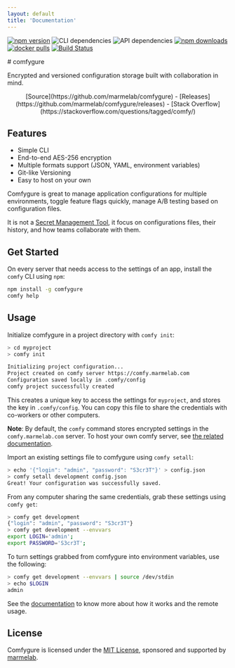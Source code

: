 ```yaml
---
layout: default
title: 'Documentation'
---
```


<p><a href="https://badge.fury.io/js/comfygure"><img class="no-margin" src="https://badge.fury.io/js/comfygure.svg" alt="npm version" /></a> <img  class="no-margin" src="https://img.shields.io/david/marmelab/comfygure.svg?label=CLI%20dependencies&amp;path=cli" alt="CLI dependencies" /> <img  class="no-margin" src="https://img.shields.io/david/marmelab/comfygure.svg?label=API%20dependencies&amp;path=api" alt="API dependencies" /> <a href="http://npmjs.com/comfygure"><img  class="no-margin" src="https://img.shields.io/npm/dt/comfygure.svg" alt="npm downloads" /></a> <a href="https://hub.docker.com/r/marmelab/comfygure"><img  class="no-margin" src="https://img.shields.io/docker/pulls/marmelab/comfygure.svg" alt="docker pulls" /></a> <a href="https://travis-ci.org/marmelab/comfygure"><img  class="no-margin" src="https://travis-ci.org/marmelab/comfygure.png?branch=master" alt="Build Status" /></a></p>
# comfygure

Encrypted and versioned configuration storage built with collaboration in mind.

<div style="text-align: center" markdown="1">
<i class="octicon octicon-mark-github"></i> [Source](https://github.com/marmelab/comfygure) -
<i class="octicon octicon-megaphone"></i> [Releases](https://github.com/marmelab/comfygure/releases) -
<i class="octicon octicon-comment-discussion"></i> [Stack Overflow](https://stackoverflow.com/questions/tagged/comfy/)
</div>

<script type="text/javascript" src="https://asciinema.org/a/137703.js" id="asciicast-137703" async></script>

## Features

-   Simple CLI
-   End-to-end AES-256 encryption
-   Multiple formats support (JSON, YAML, environment variables)
-   Git-like Versioning
-   Easy to host on your own

Comfygure is great to manage application configurations for multiple environments, toggle feature flags quickly, manage A/B testing based on configuration files.

It is not a [Secret Management Tool](https://gist.github.com/maxvt/bb49a6c7243163b8120625fc8ae3f3cd), it focus on configurations files, their history, and how teams collaborate with them.

## Get Started

On every server that needs access to the settings of an app, install the `comfy` CLI using `npm`:

```bash
npm install -g comfygure
comfy help
```

## Usage

Initialize comfygure in a project directory with `comfy init`:

```bash
> cd myproject
> comfy init

Initializing project configuration...
Project created on comfy server https://comfy.marmelab.com
Configuration saved locally in .comfy/config
comfy project successfully created
```

This creates a unique key to access the settings for `myproject`, and stores the key in `.comfy/config`. You can copy this file to share the credentials with co-workers or other computers.

**Note**: By default, the `comfy` command stores encrypted settings in the `comfy.marmelab.com` server. To host your own comfy server, see [the related documentation](https://marmelab.com/comfygure/HostYourOwn.html#host-your-own-comfy-server).

Import an existing settings file to comfygure using `comfy setall`:

```bash
> echo '{"login": "admin", "password": "S3cr3T"}' > config.json
> comfy setall development config.json
Great! Your configuration was successfully saved.
```

From any computer sharing the same credentials, grab these settings using `comfy get`:

```bash
> comfy get development
{"login": "admin", "password": "S3cr3T"}
> comfy get development --envvars
export LOGIN='admin';
export PASSWORD='S3cr3T';
```

To turn settings grabbed from comfygure into environment variables, use the following:

```bash
> comfy get development --envvars | source /dev/stdin
> echo $LOGIN
admin
```

See the [documentation](https://marmelab.com/comfygure/) to know more about how it works and the remote usage.

## License

Comfygure is licensed under the [MIT License](https://github.com/marmelab/comfygure/blob/master/LICENSE), sponsored and supported by [marmelab](http://marmelab.com).
